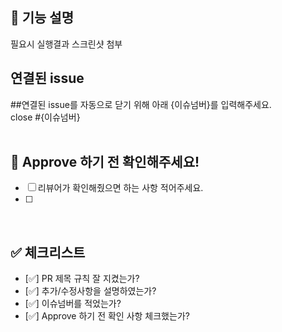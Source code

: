## 📢 기능 설명

필요시 실행결과 스크린샷 첨부
<br>

## 연결된 issue

##연결된 issue를 자동으로 닫기 위해 아래 {이슈넘버}를 입력해주세요. <br>
close #{이슈넘버}
<br>
<br>

## 🩷 Approve 하기 전 확인해주세요!

- [ ] 리뷰어가 확인해줬으면 하는 사항 적어주세요.
- [ ]

<br>

## ✅ 체크리스트

- [✅] PR 제목 규칙 잘 지켰는가?
- [✅] 추가/수정사항을 설명하였는가?
- [✅] 이슈넘버를 적었는가?
- [✅] Approve 하기 전 확인 사항 체크했는가?
